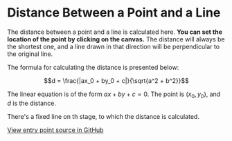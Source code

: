 # Distance Between a Point and a Line

The distance between a point and a line is calculated here.
**You can set the location of the point by clicking on the canvas.**
The distance will always be the shortest one, and a line
drawn in that direction will be perpendicular to the original
line.

The formula for calculating the distance is presented below:

$$d = \frac{|ax_0 + by_0 + c|}{\sqrt{a^2 + b^2}}$$

The linear equation is of the form $ax + by + c = 0$. The point
is $(x_0, y_0)$, and $d$ is the distance.

There's a fixed line on th stage, to which the distance is
calculated.

[View entry point source in GitHub](https://github.com/mkkekkonen/TS-Math/blob/master/math/src/entryPoints/1_3_3_pointlinedist.ts)
